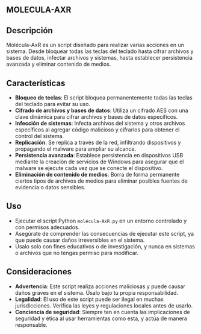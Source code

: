## MOLECULA-AXR

## Descripción
Molécula-AxR es un script diseñado para realizar varias acciones en un sistema. Desde bloquear todas las teclas del teclado hasta cifrar archivos y bases de datos, infectar archivos y sistemas, hasta establecer persistencia avanzada y eliminar contenido de medios.

## Características
- **Bloqueo de teclas**: El script bloquea permanentemente todas las teclas del teclado para evitar su uso.
- **Cifrado de archivos y bases de datos**: Utiliza un cifrado AES con una clave dinámica para cifrar archivos y bases de datos específicos.
- **Infección de sistemas**: Infecta archivos del sistema y otros archivos específicos al agregar código malicioso y cifrarlos para obtener el control del sistema.
- **Replicación**: Se replica a través de la red, infiltrando dispositivos y propagando el malware para ampliar su alcance.
- **Persistencia avanzada**: Establece persistencia en dispositivos USB mediante la creación de servicios de Windows para asegurar que el malware se ejecute cada vez que se conecte el dispositivo.
- **Eliminación de contenido de medios**: Borra de forma permanente ciertos tipos de archivos de medios para eliminar posibles fuentes de evidencia o datos sensibles.

## Uso
- Ejecutar el script Python `molécula-AxR.py` en un entorno controlado y con permisos adecuados.
- Asegúrate de comprender las consecuencias de ejecutar este script, ya que puede causar daños irreversibles en el sistema.
- Úsalo solo con fines educativos o de investigación, y nunca en sistemas o archivos que no tengas permiso para modificar.

## Consideraciones
- **Advertencia**: Este script realiza acciones maliciosas y puede causar daños graves en el sistema. Úsalo bajo tu propia responsabilidad.
- **Legalidad**: El uso de este script puede ser ilegal en muchas jurisdicciones. Verifica las leyes y regulaciones locales antes de usarlo.
- **Conciencia de seguridad**: Siempre ten en cuenta las implicaciones de seguridad y ética al usar herramientas como esta, y actúa de manera responsable.

